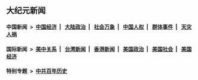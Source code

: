 ## 大纪元新闻

#### 中国新闻 &nbsp;>&nbsp; [中国经济](indexes/ncid283/README.md?11081245) &nbsp;| &nbsp; [大陆政治](indexes/ncid277/README.md?11081245) &nbsp;| &nbsp; [社会万象](indexes/ncid282/README.md?11081245) &nbsp;| &nbsp; [中国人权](indexes/ncid278/README.md?11081245) &nbsp;| &nbsp; [群体事件](indexes/ncid279/README.md?11081245) &nbsp;| &nbsp; [天灾人祸](indexes/ncid280/README.md?11081245)

#### 国际新闻 &nbsp;>&nbsp; [美中关系](indexes/nf1412576/README.md?11081245) &nbsp;| &nbsp; [台湾新闻](indexes/ncid1349361/README.md?11081245) &nbsp;| &nbsp; [香港新闻](indexes/ncid1349362/README.md?11081245) &nbsp;| &nbsp; [美国政治](indexes/ncid1078159/README.md?11081245) &nbsp;| &nbsp; [美国社会](indexes/ncid1078160/README.md?11081245) &nbsp;| &nbsp; [美国经济](indexes/ncid1078158/README.md?11081245)

#### 特别专题 &nbsp;>&nbsp; [中共百年历史](https://github.com/epoch-news/epoch-special/blob/master/README.md?11081245)  
